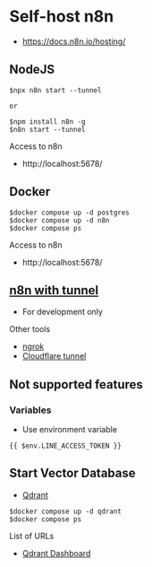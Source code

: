 # Self-host n8n
* https://docs.n8n.io/hosting/

## NodeJS
```
$npx n8n start --tunnel

or 

$npm install n8n -g
$n8n start --tunnel
```
Access to n8n
* http://localhost:5678/


## Docker
```
$docker compose up -d postgres
$docker compose up -d n8n
$docker compose ps
```

Access to n8n
* http://localhost:5678/

## [n8n with tunnel](https://docs.n8n.io/hosting/installation/docker/#n8n-with-tunnel)
* For development only

Other tools
* [ngrok](https://ngrok.com/)
* [Cloudflare tunnel](https://developers.cloudflare.com/cloudflare-one/connections/connect-networks/)


## Not supported features

### Variables
* Use environment variable
```
{{ $env.LINE_ACCESS_TOKEN }}
```

## Start Vector Database
* [Qdrant](https://qdrant.tech/)
```
$docker compose up -d qdrant
$docker compose ps
```

List of URLs
* [Qdrant Dashboard](http://localhost:6333/dashboard)
